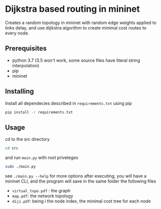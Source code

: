 # Dijkstra based routing in mininet

Creates a random topology in mininet with random edge weights applied to links delay, and use dijikstra 
algorithm to create minimal cost routes to every node.

## Prerequisites

* python 3.7 (3.5 won't work, some source files have literal string interpolation)
* pip
* mininet

## Installing

Install all dependecies described in `requirements.txt` using pip

```bash
pip install -r requirements.txt
```

## Usage
cd to the src directory 

```bash
cd src
```
and run `main.py` with root priveleges
```bash
sudo ./main.py
```
see `./main.py --help` for more options
after executing, you will have a mininet CLI, and the program will save in the same folder the following files

* `virtual_topo.pdf` : the graph
* `map.pdf`: the network topology
* `diji.pdf`: being i the node index, the minimal cost tree for each node

